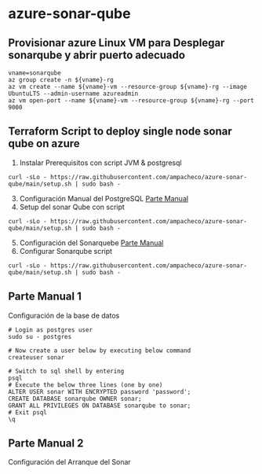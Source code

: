 # azure-sonar-qube

## Provisionar azure Linux VM para Desplegar sonarqube y abrir puerto adecuado
````
vname=sonarqube
az group create -n ${vname}-rg
az vm create --name ${vname}-vm --resource-group ${vname}-rg --image UbuntuLTS --admin-username azureadmin
az vm open-port --name ${vname}-vm --resource-group ${vname}-rg --port 9000
````

## Terraform Script to deploy single node sonar qube on azure
1. Instalar Prerequisitos con script JVM & postgresql
````
curl -sLo - https://raw.githubusercontent.com/ampacheco/azure-sonar-qube/main/setup.sh | sudo bash -
````
3. Configuración Manual del PostgreSQL [Parte Manual](#parte-manual-1) 
4. Setup del sonar Qube con script
````
curl -sLo - https://raw.githubusercontent.com/ampacheco/azure-sonar-qube/main/setup.sh | sudo bash -
````
5. Configuración del Sonarquebe [Parte Manual](#parte-manual-2)
1. Configurar Sonarqube script
````
curl -sLo - https://raw.githubusercontent.com/ampacheco/azure-sonar-qube/main/setup.sh | sudo bash -
````

## Parte Manual 1

Configuración de la base de datos
````
# Login as postgres user
sudo su - postgres

# Now create a user below by executing below command
createuser sonar

# Switch to sql shell by entering 
psql
# Execute the below three lines (one by one)
ALTER USER sonar WITH ENCRYPTED password 'password';
CREATE DATABASE sonarqube OWNER sonar;
GRANT ALL PRIVILEGES ON DATABASE sonarqube to sonar;
# Exit psql
\q
````

## Parte Manual 2
Configuración del Arranque del Sonar

